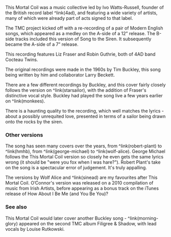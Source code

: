 This Mortal Coil was a music collective led by Ivo Watts-Russell, founder of the British record label ^link(4ad), and featuring a wide variety of artists, many of which were already part of acts signed to that label.

The TMC project kicked off with a re-recording of a pair of Modern English songs, which appeared as a medley on the A-side of a 12” release. The B-side tracks included this version of Song to the Siren. It subsequently became the A-side of a 7” release.

This recording features Liz Fraser and Robin Guthrie, both of 4AD band Cocteau Twins.

The original recordings were made in the 1960s by Tim Buckley, this song being written by him and collaborator Larry Beckett.

There are a few different recordings by Buckley, and this cover fairly closely follows the version on ^link(starsailor), with the addition of Fraser's distinctive vocal style. Buckley had played the song live a few years earlier on ^link(monkees).

There is a haunting quality to the recording, which well matches the lyrics - about a possibly unrequited love, presented in terms of a sailor being drawn onto the rocks by the siren.

### Other versions

The song has seen many covers over the years, from ^link(robert-plant) to ^link(hmhb), from ^link(george-michael) to ^link(wolf-alice). George Michael follows the This Mortal Coil version so closely he even gets the same lyrics wrong (it should be "were you fox when I was hare?"). Robert Plant's take on the song is a spectacular error of judgement. It's truly appalling.

The versions by Wolf Alice and ^link(sinead) are my favourites after This Mortal Coil. O’Connor's version was released on a 2010 compilation of music from Irish Artists, before appearing as a bonus track on the iTunes release of How About I Be Me (and You Be You)?

### See also

This Mortal Coil would later cover another Buckley song - ^link(morning-glory) appeared on the second TMC album Filigree & Shadow, with lead vocals by Louise Rutkowski.
